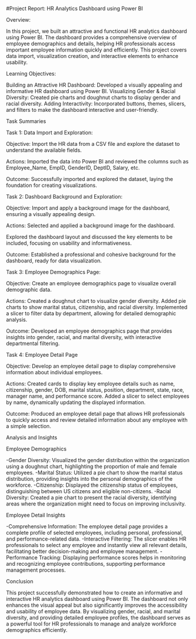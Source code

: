 

#Project Report: HR Analytics Dashboard using Power BI

Overview:

In this project, we built an attractive and functional HR analytics dashboard using Power BI. The dashboard provides a comprehensive overview of employee demographics and details, helping HR professionals access important employee information quickly and efficiently. This project covers data import, visualization creation, and interactive elements to enhance usability.

Learning Objectives:

Building an Attractive HR Dashboard: Developed a visually appealing and informative HR dashboard using Power BI.
Visualizing Gender & Racial Diversity: Created pie charts and doughnut charts to display gender and racial diversity.
Adding Interactivity: Incorporated buttons, themes, slicers, and filters to make the dashboard interactive and user-friendly.

Task Summaries

Task 1: Data Import and Exploration:

Objective: Import the HR data from a CSV file and explore the dataset to understand the available fields.

Actions: Imported the data into Power BI and reviewed the columns such as Employee_Name, EmpID, GenderID, DeptID, Salary, etc.

Outcome: Successfully imported and explored the dataset, laying the foundation for creating visualizations.

Task 2: Dashboard Background and Exploration:

Objective: Import and apply a background image for the dashboard, ensuring a visually appealing design.

Actions:
Selected and applied a background image for the dashboard.

Explored the dashboard layout and discussed the key elements to be included, focusing on usability and informativeness.

Outcome: Established a professional and cohesive background for the dashboard, ready for data visualization.

Task 3: Employee Demographics Page:

Objective: Create an employee demographics page to visualize overall demographic data.

Actions:
Created a doughnut chart to visualize gender diversity.
Added pie charts to show marital status, citizenship, and racial diversity.
Implemented a slicer to filter data by department, allowing for detailed demographic analysis.

Outcome: Developed an employee demographics page that provides insights into gender, racial, and marital diversity, with interactive departmental filtering.

Task 4: Employee Detail Page

Objective: Develop an employee detail page to display comprehensive information about individual employees.

Actions:
Created cards to display key employee details such as name, citizenship, gender, DOB, marital status, position, department, state, race, manager name, and performance score.
Added a slicer to select employees by name, dynamically updating the displayed information.

Outcome: Produced an employee detail page that allows HR professionals to quickly access and review detailed information about any employee with a simple selection.

Analysis and Insights

Employee Demographics

-Gender Diversity: Visualized the gender distribution within the organization using a doughnut chart, highlighting the proportion of male and female employees.
-Marital Status: Utilized a pie chart to show the marital status distribution, providing insights into the personal demographics of the workforce.
-Citizenship: Displayed the citizenship status of employees, distinguishing between US citizens and eligible non-citizens.
-Racial Diversity: Created a pie chart to present the racial diversity, identifying areas where the organization might need to focus on improving inclusivity.

Employee Detail Insights

-Comprehensive Information: The employee detail page provides a complete profile of selected employees, including personal, professional, and performance-related data.
-Interactive Filtering: The slicer enables HR professionals to select any employee and instantly view all relevant details, facilitating better decision-making and employee management.
-Performance Tracking: Displaying performance scores helps in monitoring and recognizing employee contributions, supporting performance management processes.

Conclusion

This project successfully demonstrated how to create an informative and interactive HR analytics dashboard using Power BI. The dashboard not only enhances the visual appeal but also significantly improves the accessibility and usability of employee data. By visualizing gender, racial, and marital diversity, and providing detailed employee profiles, the dashboard serves as a powerful tool for HR professionals to manage and analyze workforce demographics efficiently.
